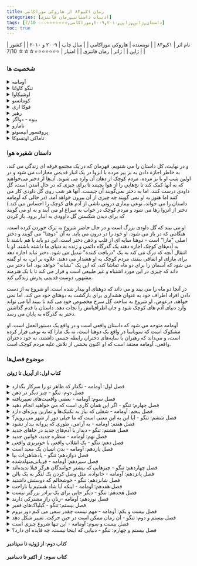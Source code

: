```yaml
---
title: رمان ۱کیو۸۴ از هاروکی موراکامی
categories: [ادبیات داستانی,رمان فانتزی]
tags: [داستان,ژاپن,ژاپن,۲۰۰۹,۲۰۱۰,موراکامی,⭐⭐⭐⭐⭐⭐⭐☆☆☆ 7/10]
toc: true
---
```


| نام اثر | ۱کیو۸۴ |
| نویسنده | هاروکی موراکامی |
| سال چاپ | ۲۰۰۹ و ۲۰۱۰  |
| کشور | ژاپن  |
| ژانر | رمان فانتزی  |
| امتیاز | ⭐⭐⭐⭐⭐⭐⭐☆☆☆ 7/10  |

### شخصیت ها
<details>
  <summary>آومامه</summary>
 یکی از سه شخصیت دیدگاه رمان، آومامه زنی سی ساله است که به عنوان بخشی از یک سازمان مرموز کار می کند و برای آن قتل هایی را که با دقت انتخاب شده انجام می دهد. نام کامل او Masami آومامه است اما او با نام خانوادگی خود به معنای "نخود سبز" است.[11][12] او در کودکی عضو یک فرقه مذهبی به نام «جامعه شاهدان» (مدل‌شده از شاهدان یهوه) بود و آخر هفته‌ها با خانواده‌اش مطالب مذهبی توزیع می‌کرد.
</details>
<details>
<summary>تنگو کاوانا</summary>
 دومین شخصیت رمان، او یک رمان نویس منتشر نشده است که به عنوان معلم ریاضی در یک مدرسه بزرگ کار می کند. مادرش زمانی که او خیلی جوان بود درگذشت. اولین خاطره او مربوط به مکیدن سینه های مادرش توسط مردی است که پدر تنگو نبود. پدرش برای رسانه معروف ژاپن کار می کرد که خانه به خانه می رفت و هزینه دریافت شبکه را دریافت می کرد، و او عادت داشت تنگو را هر یکشنبه با او همراهی کند.
</details>
<details>
<summary>اوشیکاوا</summary>
 مردی بسیار زشت که توسط ساکیگاکه برای تحقیق در مورد تنگو و بعداً آئومامه استخدام شد. او در قسمت سوم رمان تبدیل به یک شخصیت نقطه‌نظر می‌شود. او در تحقیقات خود خستگی ناپذیر است، اما خود عضو ساکیگاکه نیست. او در اوایل زندگی خود یک همسر و دو دختر داشت اما اکنون طلاق گرفته و از آنها جدا شده است. همین شخصیت در داستان دیگری از موراکامی به نام تاریخچه پرنده کوکای ظاهر می شود.
</details>
<details>
<summary>کوماتسو</summary>
 سردبیر 45 ساله یک شرکت انتشاراتی. او زندگی روزمره خود را بر اساس برنامه خود می گذراند و ظاهراً از ریتم اطرافیان خود غافل است و اغلب در نیمه های شب با تنگو تماس می گیرد. اگرچه کوماتسو به دلیل شایستگی خود از شهرت حرفه ای خوبی برخوردار است، اما به نظر نمی رسد که او فردی دوستانه باشد. اطلاعات کمی در مورد زندگی خصوصی او فراتر از شایعات وجود دارد.
</details>
<details>
<summary>فوکا اری</summary>
 یک دانش‌آموز دبیرستانی 17 ساله خفیف اما چشمگیر که دست‌نوشته‌اش، کوکی سانگی آوای شفیره، در یک مسابقه ادبی شرکت می‌کند. او بسیار کم حرف است، با شیوه ای غیرعادی و ناگهانی در صحبت کردن، و به نظر می رسد دیدگاهی بی تفاوت از زندگی دارد. او همچنین مبتلا به نارساخوانی است و در مدرسه با مشکل مواجه است. نام قلم او از نام واقعی او، اریکو فوکادا گرفته شده است.
</details>
<details>
<summary>رهبر</summary>
 او بنیانگذار ساکیگاکه است و می تواند صدای آدم های کوچک را بشنود. او همچنین پدر فوکا-اری است و نام اصلی او تاموتسو فوکادا است. او به عنوان یک پیامبر برای ساکیگاکه عمل می کند. او بیماری های مرموزی دارد که باعث درد و سفتی شدید او می شود که گاهی اوقات بدنش کاملا سفت و بی حس می شود.
</details>
<details>
<summary>بیوه - دواگر</summary>
 نام او شیزو اوگاتا است. او یک زن ثروتمند در اواسط دهه ۷۰ است. او در "خانه بید" در محله آزابو زندگی می کند و خانه ای امن را برای زنان قربانی خشونت خانگی در همین نزدیکی راه اندازی کرده است. او با آومامه از طریق باشگاه ورزشی که در آن شرکت می کند ملاقات می کند، و بعداً او را متقاعد می کند که کار از بین بردن اهداف را به عهده بگیرد، مردانی که متهم به آزار خانگی سنگین هستند.
</details>
<details>
<summary>تامارو</summary>
 مردی 40 ساله که محافظ وفادار دواگر است. او در سخت ترین یگان نیروهای دفاع شخصی ژاپن بود، جایی که به او غذا می دادند "موش و مار و ملخ". او که آشکارا همجنسگرا است، در بخشی دیگر از آزابو با دوست پسر آرایشگر جوانتر خود زندگی می کند. او علاقه زیادی به ژرمن شپرد دارد و از بازی با ماشین ها و وسایل لذت می برد.
</details>
<details>
<summary>پروفسور ابیسونو</summary>
 مردی در اواسط 60 سالگی که نگهبان فوکا-اری است. او یک آپارتمان در شینانوماچی دارد. او قبل از اینکه آقای فوکادا با 30 نفر از شاگردانش برای راه اندازی ساکیگاکه برود، در کنار پدر فوکا-اری در دانشگاه کار می کرد.
</details>
<details>
<summary>تاماکی اوتسوکا</summary>
تاماکی اوتسوکا، اولین دوست صمیمی آومامی در دبیرستان، که با هم تجربه کوتاه ارتباط جنسی لزبینی داشته بودند، در دوران دانش آموزی مورد تجاوز جنسی قرار می گیرد. او با خودکشی از ازدواج با شوهر وحشی خود فرار می کند. آومامی با زدن چاقو به گردن او با یخ خود او را می کشد.
</details>

### داستان شفیره هوا

و در نهایت، کل داستان را می شنویم. قهرمان که در یک مجتمع فرقه ای زندگی می کند، به خاطر اجازه دادن به بز پیر مرده با انزوا در یک انبار قدیمی مجازات می شود و در اولین شب او با بز مرده، مردم کوچک از دهان آن وارد می شوند. آن‌ها از دختر می‌خواهند که به آنها کمک کند تا نخ‌هایی را از هوا بچینند تا برای چیزی که در حال آمدن است، گل داودی درست کنند، اما به دختر نمی‌گویند آن چیست. آنها هر شب روی گل داودی کار می کنند اما هنوز به او نمی گویند چه چیزی از آن بیرون خواهد آمد. (در حالی که آومامه داستان را می خواند، نوعی بیماری درونی ناشی از آدم های کوچک را احساس می کند.) دختر از انزوا رها می شود و مردم کوچک در خواب به سراغ او می آیند و به او می گویند که برای دیدن شکستن گل داوودی به انبار برود. باز کردن

او می بیند که گل داودی بزرگ است و در حال حاضر شروع به ترک خوردن کرده است. هنگامی که در باز می شود، او خود را در درون می یابد. به آن "دوهتا" می گویند و دختر اصلی "مازا" است - دوهتا سایه ای از قلب و ذهن دختر است. این دو باید با هم باشند تا به آدم‌های کوچک اجازه دهند یک گذرگاه دائمی و زنده به دنیای ما داشته باشند. او با انتقال آنچه که درک می کند به یک "دریافت کننده" تبدیل می شود. دختر نباید اجازه دهد برای مازای او اتفاقی بیفتد، مردم کوچک به او هشدار می دهند. علاوه بر این، به او گفته می شود که آسمان را برای دو ماه تماشا کند، که این یک "نشانه" خواهد بود. اما دختر می داند که چیزی در این مورد اشتباه و غیر طبیعی است و فرار می کند تا با یک هنرمند مشهور، دوست قدیمی پدرش زندگی کند.

در آنجا دو ماه را می بیند و می داند که دوهتای او بیدار شده است. او شروع به از دست دادن افراد اطراف خود به عنوان هشداری برای بازگشت به دوهتای خود می کند، اما نمی خواهد. درعوض، او شروع به ساخت گل سرخ مخصوص خود می کند تا ببیند آیا می تواند وارد دنیای آدم های کوچک شود و جان اطرافیانش را نجات دهد. داستان با قدم گذاشتن دختر به گذرگاه به پایان می رسد.

آومامه متوجه می شود که داستان واقعی است و در واقع یک دستورالعمل است. او مشکوک است که سوباسا در واقع یک دوهتا است، نه یک مازا که به نوعی فرار کرده است، و می‌داند که رهبران با سایه‌های دختران رابطه جنسی داشتند، نه خود دختران واقعی. آومامه معتقد است که او اکنون بخشی از تلاش علیه مردم کوچک است.

### موضوع فصل‌ها

#### کتاب اول: از آپریل تا ژوئن

<details>
  <summary>فصل اول: آومامه - نگذار که ظاهر تو را سرکار بگذارد</summary>
  آومامه در اتوبان با تاکسی پشت ترافیک سنگینی گیر کرده است. آومامه به پینشهاد راننده تاکسی در وسط اتوبان پیاده شود و از زیرگذر اتوبان به آن طرف برود و مسیر غیر ماشینی رو امتجان کند.
</details>
<details>
  <summary>فصل دوم: تنگو - چیز دیگر در ذهن</summary>
  تنگو با کوماتسو در مورد رمان اول نویسنده جوانی - آوای شفیره از فوکو اری - صحبت می‌کنند. کوماتسو از تنگو خواست که داستان را کاملا بازنویسی کند. همچنین راجب زندگی تنگو و نوشته‌هایش بیشتر می‌شنویم.
</details>
<details>
  <summary>فصل سوم: آومامه - بعضی واقعیت‌های تغییر‌یافته</summary>
آومامه بعد از گذر از زیرگذر به هتلی می‌رود و مردی را که زنش را با خشونت کتک می‌زند به قتل می‌رساند.
</details>
<details>
  <summary>فصل چهارم: تنگو - اگر این همان کاری است که می خواهید انجام دهید</summary>
تنگو با فوکو اری دیدار می‌کوند و تصمیم به بازنویسی داستان می گیرد.
</details>
<details>
  <summary>فصل پنجم: آومامه - شغلی که نیاز به تکنیک‌ها و تمارین ویژه‌ای دارد</summary>
آومامه بعد از قتل در رستوران هتل با مردی آشنا می‌شود و با او می‌خوابد.
</details>
<details>
  <summary>فصل ششم: تنگو - آیا این به این معنی است که ما خیلی دور از شهر می رویم؟</summary>
  تنگو شروع به دوباره نویسی داستان کرد. فوکو آرا با او قرار برای یکشنبه قرار گذاشت و گفت که قرار است کسی را بیاورد که تنگو با آو صحبت کند.
</details>
<details>
  <summary>فصل هفتم: آومامه - به آرامی، طوری که پروانه بیدار نشود</summary>
آومامه به دیدن خانم بیوه رفت. با تامارا در مورد عوض شدن ناگهانی تفنگ‌های پلیس صحبت کرد و به نظر می‌رسید که کار بعدیش برای کشتن را از بیوه می‌گیرد.
</details>
<details>
  <summary>فصل هشتم: تنگو - دیدار با آدم‌های جدید در جاهای جدید</summary>
اول راجب زندگی تنگو و پدرش  و رابطه آنها می‌خوانیم. پدرش معمور جمع‌آوری اشتراک تلویزیون بود و تنگو را هم در آخر هفته‌ها با خود می برد که تنگو از او متنفر بود. تنگو با فوکوآری به دیدار رهبر میرود.  در راه متوجه شد که فوکوآری دیسلاکسیا دارد و داستان را خود ننوشته و احتمالا گفته و دوستش نوشته است. 
</details>
<details>
  <summary>فصل نهم: آومامه - منظره جدید، قوانین جدید</summary>
آومامه متوجه می‌شود که بعضی از اتفاق‌های روزنامه رو متوجه نشده است با اینکه همیشه روزنامه را با دقت می‌خواند و بعضی‌های دیگر را کاملا یادش هست. به نظرش می‌رسد که بعد از عبور از زیرگذر وارد دنیای موازی شده است که آن را وان‌کیو‌هشتاد‌وچهار نامید که جهان موازی جهان سال ۱۹۸۴ بود. 
</details>
<details>
  <summary>فصل دهم: تنگو - یک انقلاب واقعی با خونریزی واقعی</summary>
  تنگو همراه فوکو آری به دیدن پروفسور می‌رود و در مورد بازنویسی داستان صحبت می‌کنند. پروفسور داستان زندگی فوکو آری را می‌گوید که متوجه می‌شویم پدر و مادر فوکو عضو یه فرقه جامعه اشتراکی بوده‌اند. فوکو اری بعد از بالاگرفتن درگیری‌های مسلحانه بین فرقه‌ها فرار می‌کند و پیش پروفسور می‌آید. 
</details>
<details>
  <summary>فصل یازدهم: آومامه - بدن انسان یک معبد است</summary>
  در مورد نحوه به کار گرفته شدن آومامه توسط بیوه‌زن صحبت می‌شود. همچنین آومامه آیومی افسر پلیس سابق را در باری ملاقات می‌کند.
</details>
<details>
  <summary>فصل دوازدهم: تنگو - پادشاهی‌ات بیا</summary>
  فوکو اری ده‌سالگی با شرایط به‌هم‌ریختگی پیش پروفسور آمده است. پروفسور بیشتر در مورد فرقه مذهبی پدر فوکو اری صحبت کرد.
</details>
<details>
  <summary>فصل سیزدهم: آومامه - قربانی‌متولد‌شده</summary>
رابطه اومامی با تاماکی رو دنبال می‌کنیم. اینکه تاماکی در ادامه بودن در روابط با پسر‌های بد و مریض با یکی از آن‌ها ازدواج می‌کند و خودکشی می‌کند. اومامی از این اتفاق به شدت عصبانی می‌شود و تصمیم به کشتن شوهر او می‌گیرد.
</details>
<details>
  <summary>فصل چهاردهم: تنگو - چیزهایی که بیشتر خوانندگان هرگز قبلا ندیده‌اند</summary>
کوماتسو به تنگو خبر می‌دهد که کتاب بازنویس‌شده توسط تنگو در حال چاپ است. تنگو به یاد دوران کودکی‌اش و پدر آزارگرش می افتد. مراحل جداشدن از پدرش را می‌شنویم. در جایی می‌شنویم که تنگو در نوازندگی پرکاشن پیشرفت می‌کند و با کنسرت مدرسه سمفونی سخت جاناسک را می‌نوازد.
</details>
<details>
  <summary>فصل پانزدهم: آومامه - خانواده، مثل وصل کردن یک لنگر به یک بالن</summary>
در مورد بچگی سخت آومامه و سبک زندگی سالم در حال حاضرش می‌شنویم. اینکه در بچگی همیشه چیز‌های کمی برای خودش داشته است. آیومی تماس می‌گیرد و قرار می‌گذارند که هم را ببینند.
آن همدیگر را در رستورانی ملاقات می‌کنند. بعد به خانه آومامی می‌روند. وقتی آیومی می‌خوابد، آومامی بلند می‌شود و همانجا است که دو ماه در آسمان می‌بیند.
</details>
<details>
  <summary>فصل شانزدهم: تنگو - خوشحالم که دوستش داشتید</summary>
  کوماتسو تنگو را مجبور میکند که فوکو اری را برای کنفرانس مطبوعاتی گرفتن جایزه آماده کند. تنکو با فوکو اری دیدار کرد و خیالش راحت می‌شود که فوکو اری برای مصاحبه آماده است.
</details>
<details>
  <summary>فصل هفدهم: آومامه - اینکه آیا شاد هستیم یا ناراحت</summary>
  آومامه از شب گذشته دو ماه در آسمان می‌دید. او به دیدار بیوه‌زن می‌رود. یاد زمانی می‌افتد که به بیوه‌زن گفته بود که شوهر دوستش را کشته است. بیوه‌زن هم از دخترش می‌گوید که به خاطر رفتار‌های خشن شوهرش دست به خودکشی زده بوده. همچنین بیوه‌زن کاری با شوهر دخترش کرده بوده که هر روز زجر بکشد. همچنین بیوه‌زن گفت که او همانموقع یک خانه امن برای زنان قربانیان خشونت ایجاد کرده است. بیوه‌زن بعضی از شوهرهای زنان خانه امن که قابل بخشیدن نیستن را حذف می‌کند.

  بیوه‌زن در مورد کیس بعدی صحبت می‌کند که مثل موارد قبلی آنقدر ساده نیست. همچنین بیوه‌زن در مورد دختر ده ساله‌ای به نام تسوباسا صحبت می‌کند. بیوه‌زن و آومامه به دیدن تسوباسا می‌روند. بیوه‌زن می‌گوید که تسوباسا دیگر نمی‌تواند باردار شود زیرا که رحمش نابود شده. تسوباسا می‌گوید که آدم کوچولوها اینکار را کرده‌اند.
</details>
<details>
  <summary>فصل هجدهم: تنگو - دیگر جایی برای یک برادر بزرگتر نیست</summary>
مصاحبه خوب پیش می‌رود و کتاب به شهرت زیادی می‌رسد.تنگو به دیدار پروفسور و فوکو اری می‌رود. آنجا متوجه این فکر پروفسور می‌شود که شاید شهرت فوکو اری باعث نجات پدر و مادرش از دست آن فرقه شود. فوکو اری هم از آدم کوچولوها صحبت می‌کند که در فرقه قدرت زیادی دارند.
</details>
<details>
  <summary>فصل نوزدهم: آومامه -زنان راز مشترکی دارند</summary>
آومامه متوجه می‌شود که تسوباسا هم توسط رهبر همان فرقه مورد تجاوز قرار گرفته و پدر و مادر تسوباسا هم از این مساله آگاه بودند. بیوه‌زن برنامه دارد که آن رهبر را با برنامه دقیقی توسط آومامه به قتل برساند. همچنین بیوه‌زن برنامه دارد تسوباسا را به فرزندی بگیرد. در آخر داستان وقتی تسوباسا خواب بود از دهان او چند آدم کوچولو بیرون آمدند. آدم کوچولو کارهای عجیبی می‌کردند. آنها می‌توانستند اندازه‌هایشان را تغییر دهند. تسوباسا و بیوه‌زن و بقیه هم خواب بودند. 
</details>
<details>
  <summary>فصل بیستم: تنگو - گیلیاک‌های فقیر</summary>
  تنگو برای فوکو اری داستان گیلیاک‌ها ساکنان ساخالین را می‌گوید که از مستندات کتاب جزایر ساخالین نوشته چخوف خوانده است.
</details>
<details>
  <summary>فصل بیست و یکم: آومامه - مهم نیست چقدر سعی می کنم دور بروم</summary>
 آومامه از طریق آیومی کمی اطلاعات در مورد فرقه ساکی‌گاکی جمع می‌کند.
</details>
<details>
  <summary>فصل بیستم و دوم: تنگو - آن زمان ممکن است در حین حرکت، تغییر شکل دهد</summary>
  کوماتسو به تنگو خبر می‌دهد که فوکو اری گمشده است. تنگو نمی‌تواند با پروفسور تماس بگیرد.
</details>
<details>
  <summary>فصل بیست و سوم: آومامه - این تنها شروع چیزی است</summary>
تامارو خبر می‌دهد که سگ خانه پروفسور تکه تکه شده است و معلوم نیست چه کسی این کار را کرده است.
</details>
<details>
  <summary>فصل بیستم و چهارم: تنگو - دنیایی که اینجا نیست، چه فایده ای دارد؟</summary>
تنگو نامه فوکو اری را دریافت می‌کند و خیالش راحت می‌شود که او خوب است. کوماتسو به او زنگ میزند و میگوید ‌که پروفسور به پلیس در مورد گم شدن فوکو اری خبر داده و ممکن است پلیس دنبال قضیه را بگیرد. 

</details>

#### کتاب دوم: از ژوئیه تا سپتامبر

#### کتاب سوم: از اکتبر تا دسامبر